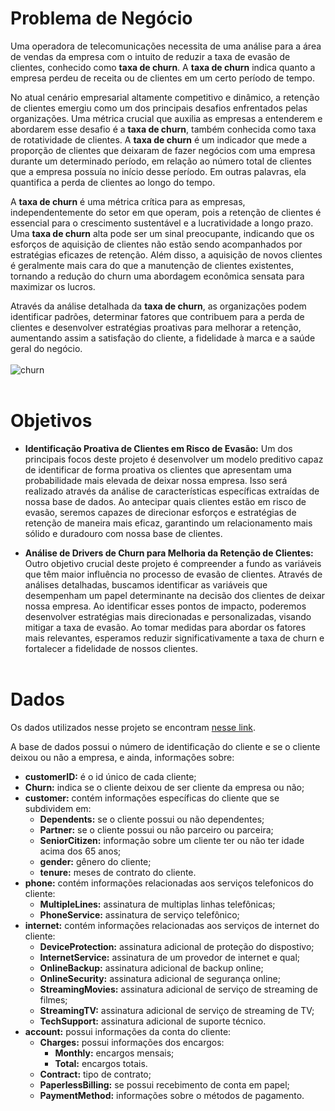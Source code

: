 # Problema de Negócio
Uma operadora de telecomunicações necessita de uma análise para a área de vendas da empresa com o intuito de reduzir a taxa de evasão de clientes, conhecido como **taxa de churn**. A **taxa de churn** indica quanto a empresa perdeu de receita ou de clientes em um certo período de tempo.

No atual cenário empresarial altamente competitivo e dinâmico, a retenção de clientes emergiu como um dos principais desafios enfrentados pelas organizações. Uma métrica crucial que auxilia as empresas a entenderem e abordarem esse desafio é a **taxa de churn**, também conhecida como taxa de rotatividade de clientes. A **taxa de churn** é um indicador que mede a proporção de clientes que deixaram de fazer negócios com uma empresa durante um determinado período, em relação ao número total de clientes que a empresa possuía no início desse período. Em outras palavras, ela quantifica a perda de clientes ao longo do tempo.

A **taxa de churn** é uma métrica crítica para as empresas, independentemente do setor em que operam, pois a retenção de clientes é essencial para o crescimento sustentável e a lucratividade a longo prazo. Uma **taxa de churn** alta pode ser um sinal preocupante, indicando que os esforços de aquisição de clientes não estão sendo acompanhados por estratégias eficazes de retenção. Além disso, a aquisição de novos clientes é geralmente mais cara do que a manutenção de clientes existentes, tornando a redução do churn uma abordagem econômica sensata para maximizar os lucros.

Através da análise detalhada da **taxa de churn**, as organizações podem identificar padrões, determinar fatores que contribuem para a perda de clientes e desenvolver estratégias proativas para melhorar a retenção, aumentando assim a satisfação do cliente, a fidelidade à marca e a saúde geral do negócio.
<br></br>
![churn](../img/churn.jpg)
<br></br>
# Objetivos
- **Identificação Proativa de Clientes em Risco de Evasão:**
Um dos principais focos deste projeto é desenvolver um modelo preditivo capaz de identificar de forma proativa os clientes que apresentam uma probabilidade mais elevada de deixar nossa empresa. Isso será realizado através da análise de características específicas extraídas de nossa base de dados. Ao antecipar quais clientes estão em risco de evasão, seremos capazes de direcionar esforços e estratégias de retenção de maneira mais eficaz, garantindo um relacionamento mais sólido e duradouro com nossa base de clientes.

- **Análise de Drivers de Churn para Melhoria da Retenção de Clientes:**
Outro objetivo crucial deste projeto é compreender a fundo as variáveis que têm maior influência no processo de evasão de clientes. Através de análises detalhadas, buscamos identificar as variáveis que desempenham um papel determinante na decisão dos clientes de deixar nossa empresa. Ao identificar esses pontos de impacto, poderemos desenvolver estratégias mais direcionadas e personalizadas, visando mitigar a taxa de evasão. Ao tomar medidas para abordar os fatores mais relevantes, esperamos reduzir significativamente a taxa de churn e fortalecer a fidelidade de nossos clientes.
<br></br>
# Dados
Os dados utilizados nesse projeto se encontram <a href='https://raw.githubusercontent.com/carlosfab/dsnp2/master/datasets/WA_Fn-UseC_-Telco-Customer-Churn.csv' target='_blank'>nesse link</a>.

A base de dados possui o número de identificação do cliente e se o cliente deixou ou não a empresa, e ainda, informações sobre:

- **customerID:** é o id único de cada cliente;
- **Churn:** indica se o cliente deixou de ser cliente da empresa ou não;
- **customer:** contém informações específicas do cliente que se subdividem em:
    - **Dependents:** se o cliente possui ou não dependentes;
    - **Partner:** se o cliente possui ou não parceiro ou parceira;
    - **SeniorCitizen:** informação sobre um cliente ter ou não ter idade acima dos 65 anos;
    - **gender:** gênero do cliente;
    - **tenure:** meses de contrato do cliente.
- **phone:** contém informações relacionadas aos serviços telefonicos do cliente:
    - **MultipleLines:** assinatura de multiplas linhas telefônicas;
    - **PhoneService:** assinatura de serviço telefônico;
- **internet:** contém informações relacionadas aos serviços de internet do cliente:
    - **DeviceProtection:** assinatura adicional de proteção do dispostivo;
    - **InternetService:** assinatura de um provedor de internet e qual;
    - **OnlineBackup:** assinatura adicional de backup online;
    - **OnlineSecurity:** assinatura adicional de segurança online;
    - **StreamingMovies:** assinatura adicional de serviço de streaming de filmes;
    - **StreamingTV:** assinatura adicional de serviço de streaming de TV;
    - **TechSupport:** assinatura adicional de suporte técnico.
- **account:** possui informações da conta do cliente:
    - **Charges:** possui informações dos encargos:
        - **Monthly:** encargos mensais;
        - **Total:** encargos totais.
    - **Contract:** tipo de contrato;
    - **PaperlessBilling:** se possui recebimento de conta em papel;
    - **PaymentMethod:** informações sobre o métodos de pagamento.